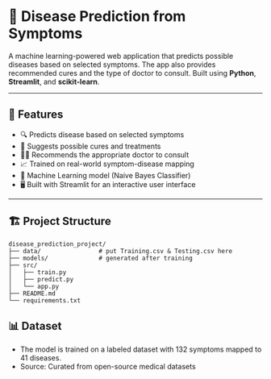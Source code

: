 # 🧠 Disease Prediction from Symptoms

A machine learning-powered web application that predicts possible diseases based on selected symptoms. The app also provides recommended cures and the type of doctor to consult. Built using **Python**, **Streamlit**, and **scikit-learn**.

---

## 🚀 Features

- 🔍 Predicts disease based on selected symptoms
- 💊 Suggests possible cures and treatments
- 👨‍⚕️ Recommends the appropriate doctor to consult
- 📈 Trained on real-world symptom-disease mapping
- 🧠 Machine Learning model (Naive Bayes Classifier)
- 🖥️ Built with Streamlit for an interactive user interface

---

## 🏗️ Project Structure

```
disease_prediction_project/
├── data/                # put Training.csv & Testing.csv here
├── models/              # generated after training
├── src/
│   ├── train.py
│   ├── predict.py
│   └── app.py
├── README.md
└── requirements.txt
```
## 📊 Dataset
- The model is trained on a labeled dataset with 132 symptoms mapped to 41 diseases.
- Source: Curated from open-source medical datasets

```


